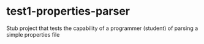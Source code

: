 # test1-properties-parser
Stub project that tests the capability of a programmer (student) of parsing a simple properties file
